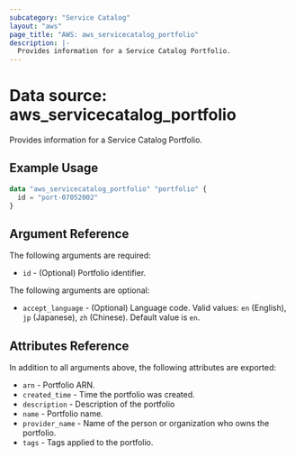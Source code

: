 ```yaml
---
subcategory: "Service Catalog"
layout: "aws"
page_title: "AWS: aws_servicecatalog_portfolio"
description: |-
  Provides information for a Service Catalog Portfolio.
---
```


# Data source: aws_servicecatalog_portfolio

Provides information for a Service Catalog Portfolio.

## Example Usage

```terraform
data "aws_servicecatalog_portfolio" "portfolio" {
  id = "port-07052002"
}
```

## Argument Reference

The following arguments are required:

* `id` - (Optional) Portfolio identifier.

The following arguments are optional:

* `accept_language` - (Optional) Language code. Valid values: `en` (English), `jp` (Japanese), `zh` (Chinese). Default value is `en`.

## Attributes Reference

In addition to all arguments above, the following attributes are exported:

* `arn` - Portfolio ARN.
* `created_time` - Time the portfolio was created.
* `description` - Description of the portfolio
* `name` - Portfolio name.
* `provider_name` - Name of the person or organization who owns the portfolio.
* `tags` - Tags applied to the portfolio.
